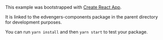 This example was bootstrapped with [Create React App](https://github.com/facebook/create-react-app).

It is linked to the edvengers-components package in the parent directory for development purposes.

You can run `yarn install` and then `yarn start` to test your package.
